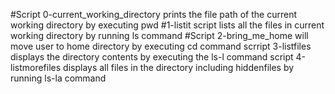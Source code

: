 #Script 0-current_working_directory prints the file path of the current working directory by executing pwd
#1-listit script lists all the files in current working directory by running ls command
#Script 2-bring_me_home will move user to home directory by executing cd command
scrript 3-listfiles displays the directory contents by executing the ls-l command
script 4-listmorefiles displays all files in the directory including hiddenfiles by running ls-la command

